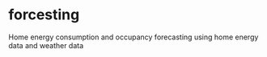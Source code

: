 # forcesting
Home energy consumption and occupancy forecasting using home energy data and weather data

